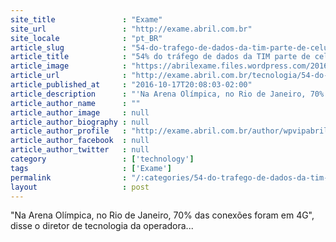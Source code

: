 ```yaml
---
site_title               : "Exame"
site_url                 : "http://exame.abril.com.br"
site_locale              : "pt_BR"
article_slug             : "54-do-trafego-de-dados-da-tim-parte-de-celulares-em-4g"
article_title            : "54% do tráfego de dados da TIM parte de celulares em 4G"
article_image            : "https://abrilexame.files.wordpress.com/2016/10/size_960_16_9_tim-logotipo.jpg?quality=70&strip=all&w=960"
article_url              : "http://exame.abril.com.br/tecnologia/54-do-trafego-de-dados-da-tim-parte-de-celulares-em-4g/"
article_published_at     : "2016-10-17T20:08:03-02:00"
article_description      : "'Na Arena Olímpica, no Rio de Janeiro, 70% das conexões foram em 4G', disse o diretor de tecnologia da operadora..."
article_author_name      : ""
article_author_image     : null
article_author_biography : null
article_author_profile   : "http://exame.abril.com.br/author/wpvipabril/"
article_author_facebook  : null
article_author_twitter   : null
category                 : ['technology']
tags                     : ['Exame']
permalink                : "/:categories/54-do-trafego-de-dados-da-tim-parte-de-celulares-em-4g/"
layout                   : post
---
```


"Na Arena Olímpica, no Rio de Janeiro, 70% das conexões foram em 4G", disse o diretor de tecnologia da operadora...
